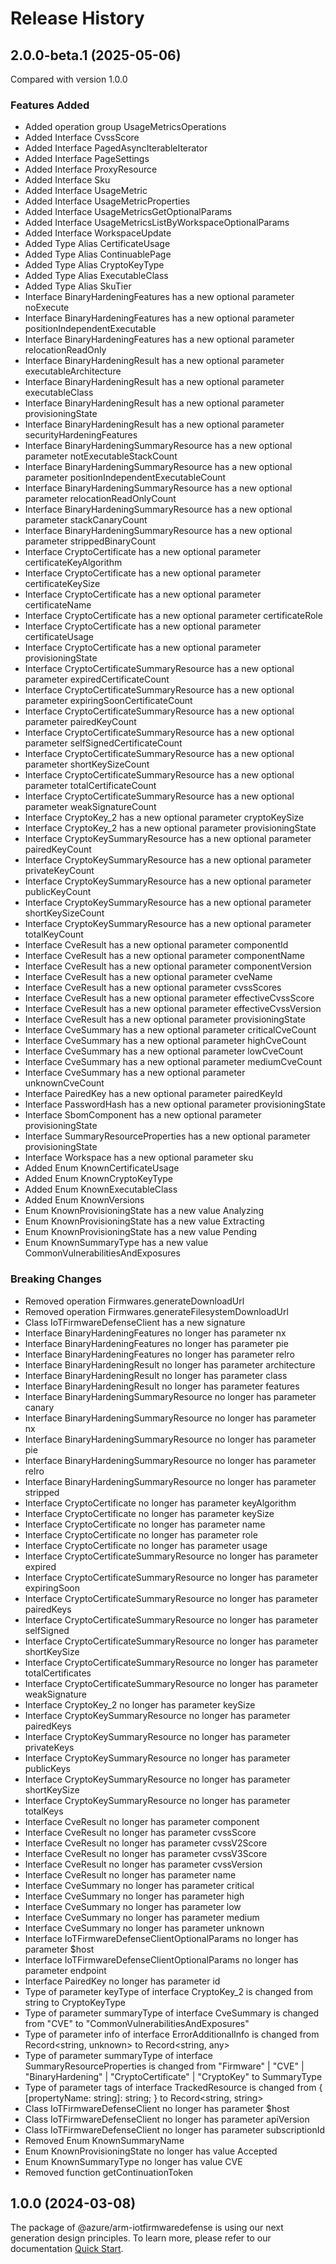 # Release History
    
## 2.0.0-beta.1 (2025-05-06)
Compared with version 1.0.0
    
### Features Added

  - Added operation group UsageMetricsOperations
  - Added Interface CvssScore
  - Added Interface PagedAsyncIterableIterator
  - Added Interface PageSettings
  - Added Interface ProxyResource
  - Added Interface Sku
  - Added Interface UsageMetric
  - Added Interface UsageMetricProperties
  - Added Interface UsageMetricsGetOptionalParams
  - Added Interface UsageMetricsListByWorkspaceOptionalParams
  - Added Interface WorkspaceUpdate
  - Added Type Alias CertificateUsage
  - Added Type Alias ContinuablePage
  - Added Type Alias CryptoKeyType
  - Added Type Alias ExecutableClass
  - Added Type Alias SkuTier
  - Interface BinaryHardeningFeatures has a new optional parameter noExecute
  - Interface BinaryHardeningFeatures has a new optional parameter positionIndependentExecutable
  - Interface BinaryHardeningFeatures has a new optional parameter relocationReadOnly
  - Interface BinaryHardeningResult has a new optional parameter executableArchitecture
  - Interface BinaryHardeningResult has a new optional parameter executableClass
  - Interface BinaryHardeningResult has a new optional parameter provisioningState
  - Interface BinaryHardeningResult has a new optional parameter securityHardeningFeatures
  - Interface BinaryHardeningSummaryResource has a new optional parameter notExecutableStackCount
  - Interface BinaryHardeningSummaryResource has a new optional parameter positionIndependentExecutableCount
  - Interface BinaryHardeningSummaryResource has a new optional parameter relocationReadOnlyCount
  - Interface BinaryHardeningSummaryResource has a new optional parameter stackCanaryCount
  - Interface BinaryHardeningSummaryResource has a new optional parameter strippedBinaryCount
  - Interface CryptoCertificate has a new optional parameter certificateKeyAlgorithm
  - Interface CryptoCertificate has a new optional parameter certificateKeySize
  - Interface CryptoCertificate has a new optional parameter certificateName
  - Interface CryptoCertificate has a new optional parameter certificateRole
  - Interface CryptoCertificate has a new optional parameter certificateUsage
  - Interface CryptoCertificate has a new optional parameter provisioningState
  - Interface CryptoCertificateSummaryResource has a new optional parameter expiredCertificateCount
  - Interface CryptoCertificateSummaryResource has a new optional parameter expiringSoonCertificateCount
  - Interface CryptoCertificateSummaryResource has a new optional parameter pairedKeyCount
  - Interface CryptoCertificateSummaryResource has a new optional parameter selfSignedCertificateCount
  - Interface CryptoCertificateSummaryResource has a new optional parameter shortKeySizeCount
  - Interface CryptoCertificateSummaryResource has a new optional parameter totalCertificateCount
  - Interface CryptoCertificateSummaryResource has a new optional parameter weakSignatureCount
  - Interface CryptoKey_2 has a new optional parameter cryptoKeySize
  - Interface CryptoKey_2 has a new optional parameter provisioningState
  - Interface CryptoKeySummaryResource has a new optional parameter pairedKeyCount
  - Interface CryptoKeySummaryResource has a new optional parameter privateKeyCount
  - Interface CryptoKeySummaryResource has a new optional parameter publicKeyCount
  - Interface CryptoKeySummaryResource has a new optional parameter shortKeySizeCount
  - Interface CryptoKeySummaryResource has a new optional parameter totalKeyCount
  - Interface CveResult has a new optional parameter componentId
  - Interface CveResult has a new optional parameter componentName
  - Interface CveResult has a new optional parameter componentVersion
  - Interface CveResult has a new optional parameter cveName
  - Interface CveResult has a new optional parameter cvssScores
  - Interface CveResult has a new optional parameter effectiveCvssScore
  - Interface CveResult has a new optional parameter effectiveCvssVersion
  - Interface CveResult has a new optional parameter provisioningState
  - Interface CveSummary has a new optional parameter criticalCveCount
  - Interface CveSummary has a new optional parameter highCveCount
  - Interface CveSummary has a new optional parameter lowCveCount
  - Interface CveSummary has a new optional parameter mediumCveCount
  - Interface CveSummary has a new optional parameter unknownCveCount
  - Interface PairedKey has a new optional parameter pairedKeyId
  - Interface PasswordHash has a new optional parameter provisioningState
  - Interface SbomComponent has a new optional parameter provisioningState
  - Interface SummaryResourceProperties has a new optional parameter provisioningState
  - Interface Workspace has a new optional parameter sku
  - Added Enum KnownCertificateUsage
  - Added Enum KnownCryptoKeyType
  - Added Enum KnownExecutableClass
  - Added Enum KnownVersions
  - Enum KnownProvisioningState has a new value Analyzing
  - Enum KnownProvisioningState has a new value Extracting
  - Enum KnownProvisioningState has a new value Pending
  - Enum KnownSummaryType has a new value CommonVulnerabilitiesAndExposures

### Breaking Changes

  - Removed operation Firmwares.generateDownloadUrl
  - Removed operation Firmwares.generateFilesystemDownloadUrl
  - Class IoTFirmwareDefenseClient has a new signature
  - Interface BinaryHardeningFeatures no longer has parameter nx
  - Interface BinaryHardeningFeatures no longer has parameter pie
  - Interface BinaryHardeningFeatures no longer has parameter relro
  - Interface BinaryHardeningResult no longer has parameter architecture
  - Interface BinaryHardeningResult no longer has parameter class
  - Interface BinaryHardeningResult no longer has parameter features
  - Interface BinaryHardeningSummaryResource no longer has parameter canary
  - Interface BinaryHardeningSummaryResource no longer has parameter nx
  - Interface BinaryHardeningSummaryResource no longer has parameter pie
  - Interface BinaryHardeningSummaryResource no longer has parameter relro
  - Interface BinaryHardeningSummaryResource no longer has parameter stripped
  - Interface CryptoCertificate no longer has parameter keyAlgorithm
  - Interface CryptoCertificate no longer has parameter keySize
  - Interface CryptoCertificate no longer has parameter name
  - Interface CryptoCertificate no longer has parameter role
  - Interface CryptoCertificate no longer has parameter usage
  - Interface CryptoCertificateSummaryResource no longer has parameter expired
  - Interface CryptoCertificateSummaryResource no longer has parameter expiringSoon
  - Interface CryptoCertificateSummaryResource no longer has parameter pairedKeys
  - Interface CryptoCertificateSummaryResource no longer has parameter selfSigned
  - Interface CryptoCertificateSummaryResource no longer has parameter shortKeySize
  - Interface CryptoCertificateSummaryResource no longer has parameter totalCertificates
  - Interface CryptoCertificateSummaryResource no longer has parameter weakSignature
  - Interface CryptoKey_2 no longer has parameter keySize
  - Interface CryptoKeySummaryResource no longer has parameter pairedKeys
  - Interface CryptoKeySummaryResource no longer has parameter privateKeys
  - Interface CryptoKeySummaryResource no longer has parameter publicKeys
  - Interface CryptoKeySummaryResource no longer has parameter shortKeySize
  - Interface CryptoKeySummaryResource no longer has parameter totalKeys
  - Interface CveResult no longer has parameter component
  - Interface CveResult no longer has parameter cvssScore
  - Interface CveResult no longer has parameter cvssV2Score
  - Interface CveResult no longer has parameter cvssV3Score
  - Interface CveResult no longer has parameter cvssVersion
  - Interface CveResult no longer has parameter name
  - Interface CveSummary no longer has parameter critical
  - Interface CveSummary no longer has parameter high
  - Interface CveSummary no longer has parameter low
  - Interface CveSummary no longer has parameter medium
  - Interface CveSummary no longer has parameter unknown
  - Interface IoTFirmwareDefenseClientOptionalParams no longer has parameter $host
  - Interface IoTFirmwareDefenseClientOptionalParams no longer has parameter endpoint
  - Interface PairedKey no longer has parameter id
  - Type of parameter keyType of interface CryptoKey_2 is changed from string to CryptoKeyType
  - Type of parameter summaryType of interface CveSummary is changed from "CVE" to "CommonVulnerabilitiesAndExposures"
  - Type of parameter info of interface ErrorAdditionalInfo is changed from Record<string, unknown> to Record<string, any>
  - Type of parameter summaryType of interface SummaryResourceProperties is changed from "Firmware" | "CVE" | "BinaryHardening" | "CryptoCertificate" | "CryptoKey" to SummaryType
  - Type of parameter tags of interface TrackedResource is changed from {
        [propertyName: string]: string;
    } to Record<string, string>
  - Class IoTFirmwareDefenseClient no longer has parameter $host
  - Class IoTFirmwareDefenseClient no longer has parameter apiVersion
  - Class IoTFirmwareDefenseClient no longer has parameter subscriptionId
  - Removed Enum KnownSummaryName
  - Enum KnownProvisioningState no longer has value Accepted
  - Enum KnownSummaryType no longer has value CVE
  - Removed function getContinuationToken
    
    
## 1.0.0 (2024-03-08)

The package of @azure/arm-iotfirmwaredefense is using our next generation design principles. To learn more, please refer to our documentation [Quick Start](https://aka.ms/azsdk/js/mgmt/quickstart ).
